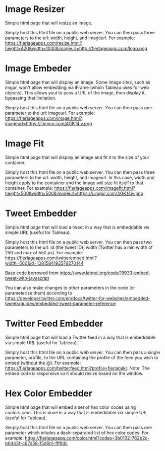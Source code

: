 # Image Resizer
Simple html page that will resize an image.

Simply host this html file on a public web server. You can then pass three parameters to the url: width, height, and imageurl. For example: https://flerlageapps.com/resize.html?height=420&width=1000&imageurl=http://flerlageapps.com/logo.png

# Image Embeder
Simple html page that will display an image. Some image sites, such as imgur, won't allow embedding via iFrame (which Tableau uses for web objects). This allows yout to pass a URL of the image, then display it, bypassing that limitation.

Simply host this html file on a public web server. You can then pass one parameter to the url: imageurl. For example: https://flerlageapps.com/image.html?imageurl=https://i.imgur.com/4GK14iv.png

# Image Fit
Simple html page that will display an image and fit it to the size of your container.

Simply host this html file on a public web server. You can then pass three parameters to the url: width, height, and imageurl. In this case, width and height apply to the contaiiner and the image will size fit itself to that container. For example: https://flerlageapps.com/imagefit.html?height=500&width=500&imageurl=https://i.imgur.com/4GK14iv.png

# Tweet Embedder
Simple html page that will load a tweet in a way that is embeddable via simple URL (useful for Tableau).

Simply host this html file on a public web server. You can then pass two parameters to the url: id (the tweet ID), width (Twitter has a min width of 250 and max of 550 px). For example: https://flerlageapps.com/twitterembed.html?width=500&id=1381584193579270144

Base code borrowed from https://www.labnol.org/code/19933-embed-tweet-with-javascript

You can also make changes to other parameters in the code (or parameterize them) according to https://developer.twitter.com/en/docs/twitter-for-websites/embedded-tweets/guides/embedded-tweet-parameter-reference

# Twitter Feed Embedder
Simple html page that will load a Twitter feed in a way that is embeddable via simple URL (useful for Tableau).

Simply host this html file on a public web server. You can then pass a single parameter, profile, to the URL containing the profile of the feed you wish to embed (without the @). For example: https://flerlageapps.com/twitterfeed.html?profile=flerlagekr. Note: The embed code is responsive so it should resize based on the window.

# Hex Color Embedder
Simple html page that will embed a set of hex color codes using coolors.com. This is done in a way that is embeddable via simple URL (useful for Tableau).

Simply host this html file on a public web server. You can then pass one parameter which inludes a dash-separated list of hex color codes. For example: https://flerlageapps.com/color.html?codes=3b0102-762b2c-b6443f-c67d58-f5d6b1-fff8dc
